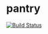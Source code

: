 # pantry

[![Build Status](https://travis-ci.org/Torpus/pantry.svg?branch=master)](https://travis-ci.org/Torpus/pantry)